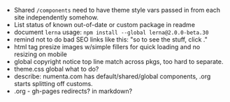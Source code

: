 - Shared `/components` need to have theme style vars passed in from each site
  independently somehow.
- List status of known out-of-date or custom package in readme
- document `lerna` usage: `npm install --global lerna@2.0.0-beta.30`
- remind not to do bad SEO links like this: "so to see the stuff, click <here>."
- html tag presize images w/simple fillers for quick loading and
  no resizing on mobile
- global copyright notice top line match across pkgs, too hard to separate.
- theme.css global what to do?
- describe: numenta.com has default/shared/global components, .org starts splitting
  off customs.
- .org - gh-pages redirects? in markdown?
